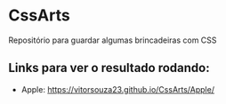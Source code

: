 # CssArts
Repositório para guardar algumas brincadeiras com CSS

## Links para ver o resultado rodando:
- Apple: https://vitorsouza23.github.io/CssArts/Apple/
